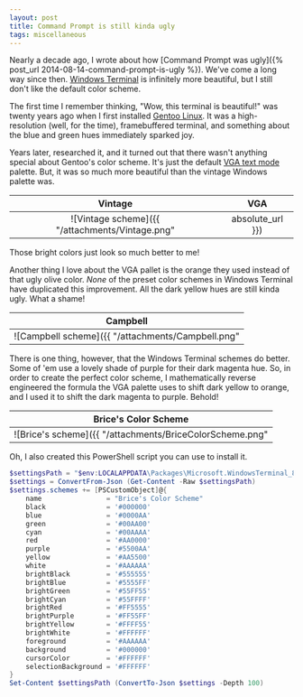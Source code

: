 ```yaml
---
layout: post
title: Command Prompt is still kinda ugly
tags: miscellaneous
---
```


Nearly a decade ago, I wrote about how [Command Prompt was ugly]({% post_url 2014-08-14-command-prompt-is-ugly %}). We've come a long way since then. [Windows Terminal](https://aka.ms/terminal) is infinitely more beautiful, but I still don't like the default color scheme.

The first time I remember thinking, "Wow, this terminal is beautiful!" was twenty years ago when I first installed [Gentoo Linux](https://www.gentoo.org/). It was a high-resolution (well, for the time), framebuffered terminal, and something about the blue and green hues immediately sparked joy.

Years later, researched it, and it turned out that there wasn't anything special about Gentoo's color scheme. It's just the default [VGA text mode](https://en.wikipedia.org/wiki/VGA_text_mode) palette. But, it was so much more beautiful than the vintage Windows palette was.

Vintage                                                            | VGA
:-----------------------------------------------------------------:|:---:
![Vintage scheme]({{ "/attachments/Vintage.png" | absolute_url }}) | ![VGA scheme]({{ "/attachments/VGA.png" | absolute_url }})

Those bright colors just look so much better to me!

Another thing I love about the VGA pallet is the orange they used instead of that ugly olive color. *None* of the preset color schemes in Windows Terminal have duplicated this improvement. All the dark yellow hues are still kinda ugly. What a shame!

| Campbell                                                             |
|:--------------------------------------------------------------------:|
| ![Campbell scheme]({{ "/attachments/Campbell.png" | absolute_url }}) |

There is one thing, however, that the Windows Terminal schemes do better. Some of 'em use a lovely shade of purple for their dark magenta hue. So, in order to create the perfect color scheme, I mathematically reverse engineered the formula the VGA palette uses to shift dark yellow to orange, and I used it to shift the dark magenta to purple. Behold!

| Brice's Color Scheme                                                        |
|:---------------------------------------------------------------------------:|
| ![Brice's scheme]({{ "/attachments/BriceColorScheme.png" | absolute_url }}) |

Oh, I also created this PowerShell script you can use to install it.

```powershell
$settingsPath = "$env:LOCALAPPDATA\Packages\Microsoft.WindowsTerminal_8wekyb3d8bbwe\LocalState\settings.json"
$settings = ConvertFrom-Json (Get-Content -Raw $settingsPath)
$settings.schemes += [PSCustomObject]@{
    name                = "Brice's Color Scheme"
    black               = '#000000'
    blue                = '#0000AA'
    green               = '#00AA00'
    cyan                = '#00AAAA'
    red                 = '#AA0000'
    purple              = '#5500AA'
    yellow              = '#AA5500'
    white               = '#AAAAAA'
    brightBlack         = '#555555'
    brightBlue          = '#5555FF'
    brightGreen         = '#55FF55'
    brightCyan          = '#55FFFF'
    brightRed           = '#FF5555'
    brightPurple        = '#FF55FF'
    brightYellow        = '#FFFF55'
    brightWhite         = '#FFFFFF'
    foreground          = '#AAAAAA'
    background          = '#000000'
    cursorColor         = '#FFFFFF'
    selectionBackground = '#FFFFFF'
}
Set-Content $settingsPath (ConvertTo-Json $settings -Depth 100)
```
